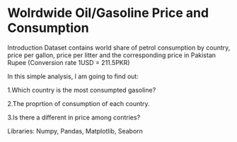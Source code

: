 # Wolrdwide Oil/Gasoline Price and Consumption

Introduction
Dataset contains world share of petrol consumption by country, price per gallon, price per litter and the corresponding price in Pakistan Rupee (Conversion rate 1USD = 211.5PKR)

In this simple analysis, I am going to find out:

1.Which country is the most consumpted gasoline?

2.The proprtion of consumption of each country.

3.Is there a different in price among contries?

Libraries: Numpy, Pandas, Matplotlib, Seaborn
